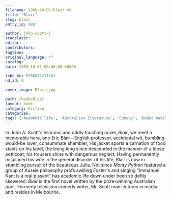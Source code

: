```yaml
---
filename: 1989-10-01-blair.md
title: "Blair"
slug: blair
entry_id: 988

author: john-scott-j
translator: 
editor: 
contributors: 
tagline: 
original_language: ""
catalog: 
date: 1989-10-01 00:00:00 +0000 

isbn_hc: 9780811211161
nd_id: 0

cover_image: Blair.jpg

path: /book/blair
layout: book
category: Fiction
categories: 
tags: ['Academic life', 'Australian literature', 'Comedy', 'Debut novels', 'Professor', 'satire']
---
```

In John A. Scott's hilarious and oddly touching novel, *Blair*, we meet a memorable hero, one Eric Blair—English professor, accidental wit, bumbling would-be lover, consummate shambler, His jacket sports a carnation of food stains on his lapel, the lining long since descended in the manner of a loose petticoat; his trousers shine with dangerous neglect. Having permanently misplaced his wife in the general disorder of his life, Blair is now in stumbling pursuit of the beauteous Julia. Not since *Monty Python* featured a group of Aussie philosophy profs swilling Foster's and singing "Immanuel Kant is a real pissant" has academic life down under been so deftly skewered. *Blair* is the first novel written by the prize-winning Australian poet. Formerly television comedy writer, Mr. Scott now lectures in media and resides in Melbourne.





